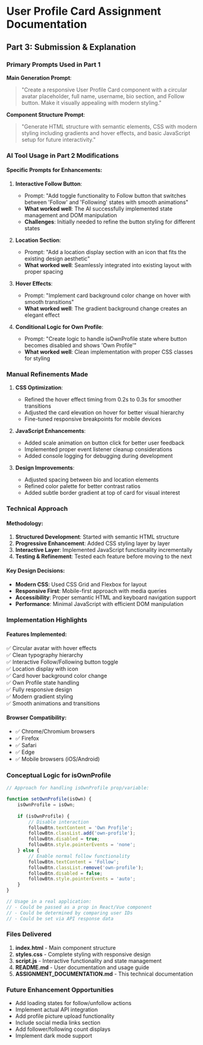 # User Profile Card Assignment Documentation

## Part 3: Submission & Explanation

### Primary Prompts Used in Part 1

**Main Generation Prompt**: 
> "Create a responsive User Profile Card component with a circular avatar placeholder, full name, username, bio section, and Follow button. Make it visually appealing with modern styling."

**Component Structure Prompt**:
> "Generate HTML structure with semantic elements, CSS with modern styling including gradients and hover effects, and basic JavaScript setup for future interactivity."

### AI Tool Usage in Part 2 Modifications

#### Specific Prompts for Enhancements:

1. **Interactive Follow Button**:
   - Prompt: "Add toggle functionality to Follow button that switches between 'Follow' and 'Following' states with smooth animations"
   - **What worked well**: The AI successfully implemented state management and DOM manipulation
   - **Challenges**: Initially needed to refine the button styling for different states

2. **Location Section**:
   - Prompt: "Add a location display section with an icon that fits the existing design aesthetic"
   - **What worked well**: Seamlessly integrated into existing layout with proper spacing

3. **Hover Effects**:
   - Prompt: "Implement card background color change on hover with smooth transitions"
   - **What worked well**: The gradient background change creates an elegant effect

4. **Conditional Logic for Own Profile**:
   - Prompt: "Create logic to handle isOwnProfile state where button becomes disabled and shows 'Own Profile'"
   - **What worked well**: Clean implementation with proper CSS classes for styling

### Manual Refinements Made

1. **CSS Optimization**:
   - Refined the hover effect timing from 0.2s to 0.3s for smoother transitions
   - Adjusted the card elevation on hover for better visual hierarchy
   - Fine-tuned responsive breakpoints for mobile devices

2. **JavaScript Enhancements**:
   - Added scale animation on button click for better user feedback
   - Implemented proper event listener cleanup considerations
   - Added console logging for debugging during development

3. **Design Improvements**:
   - Adjusted spacing between bio and location elements
   - Refined color palette for better contrast ratios
   - Added subtle border gradient at top of card for visual interest

### Technical Approach

#### Methodology:
1. **Structured Development**: Started with semantic HTML structure
2. **Progressive Enhancement**: Added CSS styling layer by layer
3. **Interactive Layer**: Implemented JavaScript functionality incrementally
4. **Testing & Refinement**: Tested each feature before moving to the next

#### Key Design Decisions:
- **Modern CSS**: Used CSS Grid and Flexbox for layout
- **Responsive First**: Mobile-first approach with media queries
- **Accessibility**: Proper semantic HTML and keyboard navigation support
- **Performance**: Minimal JavaScript with efficient DOM manipulation

### Implementation Highlights

#### Features Implemented:
✅ Circular avatar with hover effects  
✅ Clean typography hierarchy  
✅ Interactive Follow/Following button toggle  
✅ Location display with icon  
✅ Card hover background color change  
✅ Own Profile state handling  
✅ Fully responsive design  
✅ Modern gradient styling  
✅ Smooth animations and transitions  

#### Browser Compatibility:
- ✅ Chrome/Chromium browsers
- ✅ Firefox 
- ✅ Safari
- ✅ Edge
- ✅ Mobile browsers (iOS/Android)

### Conceptual Logic for isOwnProfile

```javascript
// Approach for handling isOwnProfile prop/variable:

function setOwnProfile(isOwn) {
    isOwnProfile = isOwn;
    
    if (isOwnProfile) {
        // Disable interaction
        followBtn.textContent = 'Own Profile';
        followBtn.classList.add('own-profile');
        followBtn.disabled = true;
        followBtn.style.pointerEvents = 'none';
    } else {
        // Enable normal follow functionality
        followBtn.textContent = 'Follow';
        followBtn.classList.remove('own-profile');
        followBtn.disabled = false;
        followBtn.style.pointerEvents = 'auto';
    }
}

// Usage in a real application:
// - Could be passed as a prop in React/Vue component
// - Could be determined by comparing user IDs
// - Could be set via API response data
```

### Files Delivered

1. **index.html** - Main component structure
2. **styles.css** - Complete styling with responsive design
3. **script.js** - Interactive functionality and state management
4. **README.md** - User documentation and usage guide
5. **ASSIGNMENT_DOCUMENTATION.md** - This technical documentation

### Future Enhancement Opportunities

- Add loading states for follow/unfollow actions
- Implement actual API integration
- Add profile picture upload functionality
- Include social media links section
- Add follower/following count displays
- Implement dark mode support 
